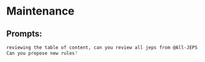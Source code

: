 # Maintenance

## Prompts:

```bash
reviewing the table of content, can you review all jeps from @All-JEPS.md and see what jeps could be interested to be added to this cursor rule: @102-java-functional-programming.mdc
Can you propose new rules?
```